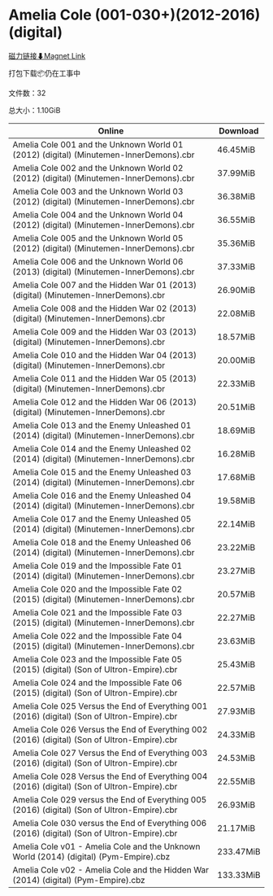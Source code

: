 # Amelia Cole (001-030+)(2012-2016)(digital)

[磁力链接⬇Magnet Link](magnet:?xt=urn:btih:71a985a3e053597ffea056c9e19c2a10549164e1&dn=Amelia%20Cole%20%28001-030%2B%29%282012-2016%29%28digital%29)

打包下载📦仍在工事中

文件数：32

总大小：1.10GiB

Online | Download
--- | ---
Amelia Cole 001 and the Unknown World 01 (2012) (digital) (Minutemen-InnerDemons).cbr | 46.45MiB
Amelia Cole 002 and the Unknown World 02 (2012) (digital) (Minutemen-InnerDemons).cbr | 37.99MiB
Amelia Cole 003 and the Unknown World 03 (2012) (digital) (Minutemen-InnerDemons).cbr | 36.38MiB
Amelia Cole 004 and the Unknown World 04 (2012) (digital) (Minutemen-InnerDemons).cbr | 36.55MiB
Amelia Cole 005 and the Unknown World 05 (2012) (digital) (Minutemen-InnerDemons).cbr | 35.36MiB
Amelia Cole 006 and the Unknown World 06 (2013) (digital) (Minutemen-InnerDemons).cbr | 37.33MiB
Amelia Cole 007 and the Hidden War 01 (2013) (digital) (Minutemen-InnerDemons).cbr | 26.90MiB
Amelia Cole 008 and the Hidden War 02 (2013) (digital) (Minutemen-InnerDemons).cbr | 22.08MiB
Amelia Cole 009 and the Hidden War 03 (2013) (digital) (Minutemen-InnerDemons).cbr | 18.57MiB
Amelia Cole 010 and the Hidden War 04 (2013) (digital) (Minutemen-InnerDemons).cbr | 20.00MiB
Amelia Cole 011 and the Hidden War 05 (2013) (digital) (Minutemen-InnerDemons).cbr | 22.33MiB
Amelia Cole 012 and the Hidden War 06 (2013) (digital) (Minutemen-InnerDemons).cbr | 20.51MiB
Amelia Cole 013 and the Enemy Unleashed 01 (2014) (digital) (Minutemen-InnerDemons).cbr | 18.69MiB
Amelia Cole 014 and the Enemy Unleashed 02 (2014) (digital) (Minutemen-InnerDemons).cbr | 16.28MiB
Amelia Cole 015 and the Enemy Unleashed 03 (2014) (digital) (Minutemen-InnerDemons).cbr | 17.68MiB
Amelia Cole 016 and the Enemy Unleashed 04 (2014) (digital) (Minutemen-InnerDemons).cbr | 19.58MiB
Amelia Cole 017 and the Enemy Unleashed 05 (2014) (digital) (Minutemen-InnerDemons).cbr | 22.14MiB
Amelia Cole 018 and the Enemy Unleashed 06 (2014) (digital) (Minutemen-InnerDemons).cbr | 23.22MiB
Amelia Cole 019 and the Impossible Fate 01 (2014) (digital) (Minutemen-InnerDemons).cbr | 23.27MiB
Amelia Cole 020 and the Impossible Fate 02 (2015) (digital) (Minutemen-InnerDemons).cbr | 20.57MiB
Amelia Cole 021 and the Impossible Fate 03 (2015) (digital) (Minutemen-InnerDemons).cbr | 22.27MiB
Amelia Cole 022 and the Impossible Fate 04 (2015) (digital) (Minutemen-InnerDemons).cbr | 23.63MiB
Amelia Cole 023 and the Impossible Fate 05 (2015) (digital) (Son of Ultron-Empire).cbr | 25.43MiB
Amelia Cole 024 and the Impossible Fate 06 (2015) (digital) (Son of Ultron-Empire).cbr | 22.57MiB
Amelia Cole 025 Versus the End of Everything 001 (2016) (digital) (Son of Ultron-Empire).cbr | 27.93MiB
Amelia Cole 026 Versus the End of Everything 002 (2016) (digital) (Son of Ultron-Empire).cbr | 24.33MiB
Amelia Cole 027 Versus the End of Everything 003 (2016) (digital) (Son of Ultron-Empire).cbr | 24.53MiB
Amelia Cole 028 Versus the End of Everything 004 (2016) (digital) (Son of Ultron-Empire).cbr | 22.55MiB
Amelia Cole 029 versus the End of Everything 005 (2016) (digital) (Son of Ultron-Empire).cbr | 26.93MiB
Amelia Cole 030 versus the End of Everything 006 (2016) (digital) (Son of Ultron-Empire).cbr | 21.17MiB
Amelia Cole v01 - Amelia Cole and the Unknown World (2014) (digital) (Pym-Empire).cbz | 233.47MiB
Amelia Cole v02 - Amelia Cole and the Hidden War (2014) (digital) (Pym-Empire).cbz | 133.33MiB